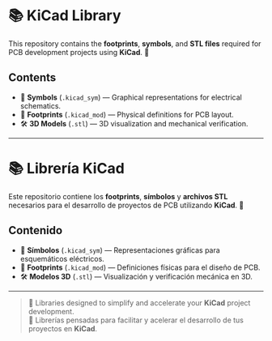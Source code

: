 # 📚 KiCad Library

This repository contains the **footprints**, **symbols**, and **STL files** required for PCB development projects using **KiCad**. 🚀

## Contents

- 🧩 **Symbols** (`.kicad_sym`) — Graphical representations for electrical schematics.
- 📐 **Footprints** (`.kicad_mod`) — Physical definitions for PCB layout.
- 🛠️ **3D Models** (`.stl`) — 3D visualization and mechanical verification.

---

# 📚 Librería KiCad

Este repositorio contiene los **footprints**, **símbolos** y **archivos STL** necesarios para el desarrollo de proyectos de PCB utilizando **KiCad**. 🚀

## Contenido

- 🧩 **Símbolos** (`.kicad_sym`) — Representaciones gráficas para esquemáticos eléctricos.
- 📐 **Footprints** (`.kicad_mod`) — Definiciones físicas para el diseño de PCB.
- 🛠️ **Modelos 3D** (`.stl`) — Visualización y verificación mecánica en 3D.

---

> 🎯 Libraries designed to simplify and accelerate your **KiCad** project development.  
> 🎯 Librerías pensadas para facilitar y acelerar el desarrollo de tus proyectos en **KiCad**.
